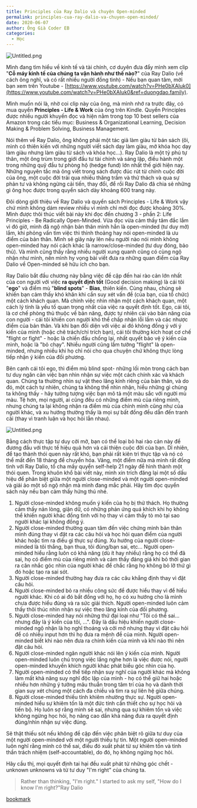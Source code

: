 ```yaml
---
title: Principles của Ray Dalio và chuyện Open-minded
permalink: principles-cua-ray-dalio-va-chuyen-open-minded/
date: 2020-06-07
author: Ông Già Coder EB
categories:
  - Học
---
```


![Untitled.png](/images/11a065fb-9e57-4e1f-bb2a-515b546d3d88/Untitled.png)


Mình đang tìm hiểu về kinh tế và tài chính, cơ duyên đưa đẩy mình xem clip "**Cỗ máy kinh tế của chúng ta vận hành như thế nào?**" của Ray Dalio (về cách ông nghĩ, và có rất nhiều người đồng tình) - Nếu bạn quan tâm, mời bạn xem trên Youtube - [https://www.youtube.com/watch?v=PHe0bXAIuk0](https://www.youtube.com/watch?v=PHe0bXAIuk0&ref=duongdao.family).


Mình muốn nói là, nhờ coi clip này của ông, mà mình nhớ ra trước đây, có mua quyển **Principles - Life & Work** của ông trên Kindle. Quyển Principles được nhiều người khuyến đọc và hiện nằm trong top 10 best sellers của Amazon trong các tiểu mục: Business & Organizational Learning, Decision Making & Problem Solving, Business Management.


Nói thêm về Ray Dalio, ông không phải một tác giả làm giàu từ bán sách (ôi, mình có thiên kiến với những người viết sách dạy làm giàu, mở khóa học dạy làm giàu nhưng làm giàu từ sách và khóa học...). Ray Dalio là một tỷ phú tự thân, một ông trùm trong giới đầu tư tài chính và sáng lập, điều hành một trong những quỹ đầu tư phòng hộ (hedge fund) lớn nhất thế giới hiện nay. Những nguyên tắc mà ông viết trong sách được đúc rút từ chính cuộc đời của ông, một cuộc đời trải qua nhiều thăng trầm và thử thách và qua sự phản tư và không ngừng cải tiến, thay đổi, để rồi Ray Dalio đã chia sẻ những gì ông học được trong quyển sách dày khoảng 600 trang này.


Đôi dòng giới thiệu về Ray Dalio và quyển sách Principles - Life & Work vậy chứ mình không dám review nhiều vì mình chỉ mới đọc được khoảng 30%. Mình được thôi thúc viết bài này khi đọc đến chương 3 - phần 2: Life Principles - Be Radically Open-Minded. Vừa đọc vừa cảm thấy tâm đắc lắm vì đó giờ, mình đã ngộ nhận bản thân mình hẳn là open-minded (tư duy mở) lắm, khi phỏng vấn tìm việc thì thỉnh thoảng hay nói open-minded là ưu điểm của bản thân. Mình sẽ giãy nảy lên nếu người nào nói mình không open-minded hay nói cách khác là narrow/close-minded (tư duy đóng, bảo thủ). Và mình cũng thấy rằng nhiều người xung quanh cũng có cùng ngộ nhận như mình, nên mình hy vọng bài viết đưa ra những quan điểm của Ray Dalio về Open-minded sẽ hữu ích cho bạn.


Ray Dalio bắt đầu chương này bằng việc đề cập đến hai rào cản lớn nhất của con người với việc **ra quyết định tốt** (Good decision making) là cái tôi "**ego**" và điểm mù "**blind spots**" - **Bias**, thiên kiến. Cùng nhau, chúng sẽ khiến bạn cảm thấy khó khăn khi cần suy xét vấn đề (của bạn, của tổ chức) một cách khách quan. Mà chính việc nhìn nhận một cách khách quan, một cách lý tính là yếu tố quan trọng nhất của việc ra quyết định tốt. Ego, cái tôi, là cơ chế phòng thủ thuộc về bản năng, được tự nhiên cài vào bản năng của con người - cái tôi khiến con người khó thể chấp nhận lỗi lầm và các nhược điểm của bản thân. Và khi bạn đối diện với việc ai đó không đồng ý với ý kiến của mình (hoặc chê trách/chỉ trích bạn), cái tôi thường kích hoạt cơ chế "flight or fight" - hoặc là chiến đấu chống lại, nhất quyết bảo vệ ý kiến của mình, hoặc là "bỏ chạy". Nhiều người cũng lầm tưởng "flight" là open-minded, nhưng nhiều khi họ chỉ nói cho qua chuyện chứ không thực lòng tiếp nhận ý kiến của đối phương.


Bên cạnh cái tôi ego, thì điểm mù blind spot- những lối mòn trong cách bạn tư duy ngăn cản việc bạn nhìn nhận sự việc một cách chính xác và khách quan. Chúng ta thường nhìn sự vật theo lăng kính riêng của bản thân, và do đó, một cách tự nhiên, chúng ta không thể nhìn nhận, hiểu những gì chúng ta không thấy - hãy tưởng tượng việc bạn mô tả một màu sắc với người mù màu. Tệ hơn, mọi người, ai cũng đều có những điểm mù của riêng mình, nhưng chúng ta lại không nhận ra điểm mù của chính mình cũng như của người khác, và xu hướng thường thấy là mọi sự bất đồng đều dẫn đến tranh cãi (thay vì tranh luận và học hỏi lẫn nhau).


![Untitled.png](/images/11a065fb-9e57-4e1f-bb2a-515b546d3d88/Untitled_1.png)


Bằng cách thực tập tư duy cởi mở, bạn có thể loại bỏ hai rào cản này để đương đầu với thực tế hiệu quả hơn và cải thiện cuộc đời của bạn. Dĩ nhiên, để tạo thành thói quen này rất khó, bạn phải rất kiên trì thực tập và nó có thể mất đến 18 tháng để chuyển hóa. Vâng, một điểm nữa mà mình rất đồng tình với Ray Dalio, tổ cha mấy quyển self-help 21 ngày để hình thành một thói quen. Trong khuôn khổ bài viết này, mình xin trích đăng lại một số dấu hiệu để phân biệt giữa một người close-minded và một người open-minded và giải ảo một số ngộ nhận mà mình đang mắc phải. Hãy tìm đọc quyển sách này nếu bạn cảm thấy hứng thú nhé.

1. Người close-minded không muốn ý kiến của họ bị thử thách. Họ thường cảm thấy nản lòng, giận dữ, có những phản ứng quá khích khi họ không thể khiến người khác đồng tình với họ thay vì cảm thấy tò mò tại sao người khác lại không đồng ý.
2. Người close-minded thường quan tâm đến việc chứng minh bản thân mình đúng thay vì đặt ra các câu hỏi và học hỏi quan điểm của người khác hoặc tìm ra điều gì thực sự đúng. Xu hướng của người close-minded là tôi thắng, bạn thua, tôi đúng/bạn sai, etc... Người open-minded hiểu rằng luôn có khả năng (dù ít hay nhiều) rằng họ có thể đã sai, họ có điểm mù của riêng mình và cảm thấy đáng giá khi bỏ thời gian ra cân nhắc góc nhìn của người khác để chắc rằng họ không bỏ lỡ thứ gì đó hoặc tạo ra sai sót.
3. Người close-minded thường hay đưa ra các câu khẳng định thay vì đặt câu hỏi.
4. Người close-minded bỏ ra nhiều công sức để được hiểu thay vì để hiểu người khác. Khi có ai đó bất đồng với họ, họ có xu hướng cho là mình chưa được hiểu đúng và ra sức giải thích. Người open-minded luôn cảm thấy thôi thúc nhìn nhận sự việc theo lăng kính của đối phương.
5. Người close-minded hay nói những thứ đại loại như "Tôi có thể sai... nhưng đây là ý kiến của tôi, ...". Đây là dấu hiệu khiến người close-minded ngộ nhận là họ nghĩ thoáng và cởi mở nhưng thay vì đặt câu hỏi để có nhiều input hơn thì họ đưa ra mệnh đề của mình. Người open-minded biết khi nào nên đưa ra chính kiến của mình và khi nào thì nên đặt câu hỏi.
6. Người close-minded ngăn người khác nói lên ý kiến của mình. Người open-minded luôn chú trọng việc lắng nghe hơn là việc được nói, người open-minded khuyến khích người khác phát biểu góc nhìn của họ.
7. Người open-minded có thể tiếp nhận suy nghĩ của người khác mà không làm mất khả năng suy nghĩ độc lập của mình - họ có thể giữ hai hoặc nhiều hơn những ý tưởng mâu thuẫn trong tâm trí của họ và dành thời gian suy xét chúng một cách đa chiều và tìm ra sự liên hệ giữa chúng.
8. Người close-minded thiếu tính khiêm nhường thực sự. Người open-minded hiểu sự khiêm tốn là một đức tính cần thiết cho sự học hỏi và tiến bộ. Họ luôn sợ rằng mình sẽ sai, nhưng qua sự khiêm tốn và việc không ngừng học hỏi, họ nâng cao dần khả năng đưa ra quyết định đúng/nhìn nhận sự việc đúng.

Sẽ thật thiếu sót nếu không đề cập đến việc phân biệt rõ giữa tư duy của một người open-minded với một người thiếu tự tin. Một người open-minded luôn nghĩ rằng mình có thể sai, điều đó xuất phát từ sự khiêm tốn và tinh thần trách nhiệm (self-accountable), do đó, họ không ngừng học hỏi.


Hãy cầu thị, mọi quyết định tai hại đều xuất phát từ những góc chết - unknown unknowns và từ tư duy "I'm right" của chúng ta.


> Rather than thinking, "I'm right." I started to ask my self, "How do I know I'm right?"Ray Dalio


[bookmark](https://www.youtube.com/watch?v=B9XGUpQZY38)

